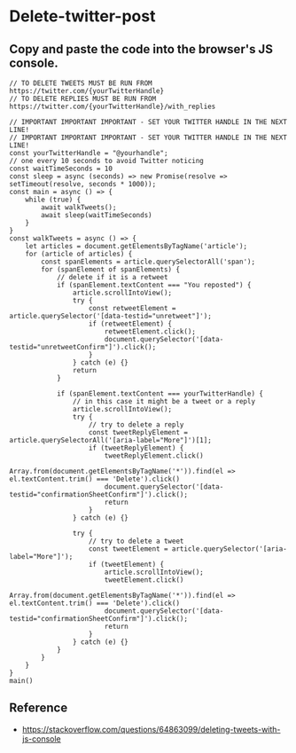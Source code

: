 # Delete-twitter-post
## Copy and paste the code into the browser's JS console.
    // TO DELETE TWEETS MUST BE RUN FROM https://twitter.com/{yourTwitterHandle}
    // TO DELETE REPLIES MUST BE RUN FROM https://twitter.com/{yourTwitterHandle}/with_replies
    
    // IMPORTANT IMPORTANT IMPORTANT - SET YOUR TWITTER HANDLE IN THE NEXT LINE!
    // IMPORTANT IMPORTANT IMPORTANT - SET YOUR TWITTER HANDLE IN THE NEXT LINE!
    const yourTwitterHandle = "@yourhandle";
    // one every 10 seconds to avoid Twitter noticing
    const waitTimeSeconds = 10
    const sleep = async (seconds) => new Promise(resolve => setTimeout(resolve, seconds * 1000));
    const main = async () => {
        while (true) {
            await walkTweets();
            await sleep(waitTimeSeconds)
        }
    }
    const walkTweets = async () => {
        let articles = document.getElementsByTagName('article');
        for (article of articles) {
            const spanElements = article.querySelectorAll('span');
            for (spanElement of spanElements) {
                // delete if it is a retweet
                if (spanElement.textContent === "You reposted") {
                    article.scrollIntoView();
                    try {
                        const retweetElement = article.querySelector('[data-testid="unretweet"]');
                        if (retweetElement) {
                            retweetElement.click();
                            document.querySelector('[data-testid="unretweetConfirm"]').click();
                        }
                    } catch (e) {}
                    return
                }
    
                if (spanElement.textContent === yourTwitterHandle) {
                    // in this case it might be a tweet or a reply
                    article.scrollIntoView();
                    try {
                        // try to delete a reply
                        const tweetReplyElement = article.querySelectorAll('[aria-label="More"]')[1];
                        if (tweetReplyElement) {
                            tweetReplyElement.click()
                            Array.from(document.getElementsByTagName('*')).find(el => el.textContent.trim() === 'Delete').click()
                            document.querySelector('[data-testid="confirmationSheetConfirm"]').click();
                            return
                        }
                    } catch (e) {}
    
                    try {
                        // try to delete a tweet
                        const tweetElement = article.querySelector('[aria-label="More"]');
                        if (tweetElement) {
                            article.scrollIntoView();
                            tweetElement.click()
                            Array.from(document.getElementsByTagName('*')).find(el => el.textContent.trim() === 'Delete').click()
                            document.querySelector('[data-testid="confirmationSheetConfirm"]').click();
                            return
                        }
                    } catch (e) {}
                }
            }
        }
    }
    main()


## Reference 
- https://stackoverflow.com/questions/64863099/deleting-tweets-with-js-console
